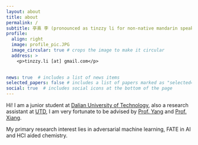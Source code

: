 ```yaml
---
layout: about
title: about
permalink: /
subtitle: 亭熹 李 (pronounced as tinzzy li for non-native mandarin speakers)
profile:
  align: right
  image: profile_pic.JPG
  image_circular: true # crops the image to make it circular
  address: >
    <p>tinzzy.li [at] gmail.com</p>
    

news: true  # includes a list of news items
selected_papers: false # includes a list of papers marked as "selected={true}"
social: true  # includes social icons at the bottom of the page
---
```


Hi! I am a junior student at [Dalian University of Technology](https://en.dlut.edu.cn/), also a research assistant at [UTD](https://www.utdallas.edu/), I am very fortunate to be advised by [Prof. Yang](http://youngwei.com/) and [Prof. Xiang](https://yuxng.github.io/).

My primary research interest lies in adversarial machine learning, FATE in AI and HCI aided chemistry.
